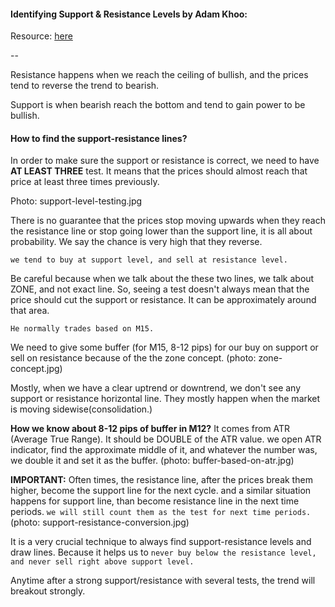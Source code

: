 #### Identifying Support & Resistance Levels by Adam Khoo:

Resource: [here](https://www.youtube.com/watch?v=C06JMxI6Tsg)

--

Resistance happens when we reach the ceiling of bullish, and the prices tend to reverse the trend to bearish.

Support is when bearish reach the bottom and tend to gain power to be bullish.

#### How to find the support-resistance lines?

In order to make sure the support or resistance is correct, we need to have __AT LEAST THREE__ test. It means that the prices should almost reach that price at least three times previously.

Photo: support-level-testing.jpg

There is no guarantee that the prices stop moving upwards when they reach the resistance line or stop going lower than the support line, it is all about probability. We say the chance is very high that they reverse.

`we tend to buy at support level, and sell at resistance level.`

Be careful because when we talk about the these two lines, we talk about ZONE, and not exact line. So, seeing a test doesn't always mean that the price should cut the support or resistance. It can be approximately around that area.

`He normally trades based on M15.` 

We need to give some buffer (for M15, 8-12 pips) for our buy on support or sell on resistance because of the the zone concept. (photo: zone-concept.jpg)

Mostly, when we have a clear uptrend or downtrend, we don't see any support or resistance horizontal line. They mostly happen when the market is moving sidewise(consolidation.)


__How we know about 8-12 pips of buffer in M12?__ 
It comes from ATR (Average True Range). It should be DOUBLE of the ATR value. we open ATR indicator, find the approximate middle of it, and whatever the number was, we double it and set it as the buffer. (photo: buffer-based-on-atr.jpg)

__IMPORTANT:__ Often times, the resistance line, after the prices break them higher, become the support line for the next cycle. and a similar situation happens for support line, than become resistance line in the next time periods. `we will still count them as the test for next time periods.` (photo: support-resistance-conversion.jpg)

It is a very crucial technique to always find support-resistance levels and draw lines. Because it helps us to `never buy below the resistance level, and never sell right above support level.`

Anytime after a strong support/resistance with several tests, the trend will breakout strongly.

